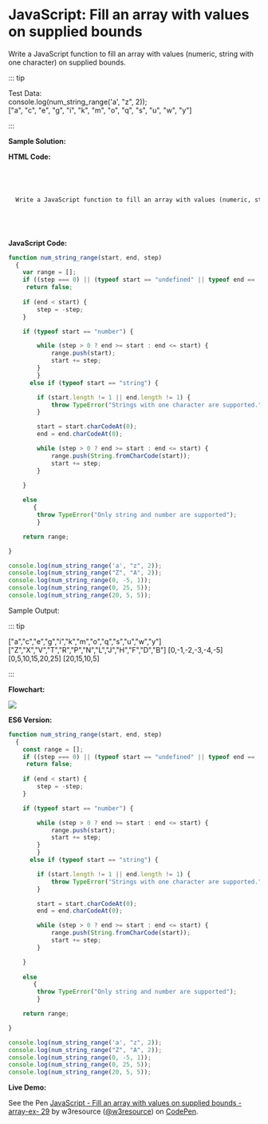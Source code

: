 # JavaScript: Fill an array with values on supplied bounds

Write a JavaScript function to fill an array with values (numeric, string with one character) on supplied bounds.

::: tip

Test Data:  
console.log(num\_string\_range('a', "z", 2));  
\["a", "c", "e", "g", "i", "k", "m", "o", "q", "s", "u", "w", "y"\]

:::

**Sample Solution:**

**HTML Code:**

```html



  
  Write a JavaScript function to fill an array with values (numeric, string with one character) on supplied bounds.






```

**JavaScript Code:**

```javascript
function num_string_range(start, end, step) 
  {
    var range = [];
    if ((step === 0) || (typeof start == "undefined" || typeof end ==    "undefined") || (typeof start != typeof end))
     return false;
  
    if (end < start) {
        step = -step;
    }

    if (typeof start == "number") {

        while (step > 0 ? end >= start : end <= start) {
            range.push(start);
            start += step;
        }
        } 
      else if (typeof start == "string") {

        if (start.length != 1 || end.length != 1) {
            throw TypeError("Strings with one character are supported.");
        }

        start = start.charCodeAt(0);
        end = end.charCodeAt(0);

        while (step > 0 ? end >= start : end <= start) {
            range.push(String.fromCharCode(start));
            start += step;
        }

    }
   
    else
       {
        throw TypeError("Only string and number are supported");
        }

    return range;

}

console.log(num_string_range('a', "z", 2));
console.log(num_string_range("Z", "A", 2));
console.log(num_string_range(0, -5, 1));
console.log(num_string_range(0, 25, 5));
console.log(num_string_range(20, 5, 5));

```

Sample Output:

::: tip

\["a","c","e","g","i","k","m","o","q","s","u","w","y"\]
\["Z","X","V","T","R","P","N","L","J","H","F","D","B"\]
\[0,-1,-2,-3,-4,-5\]
\[0,5,10,15,20,25\]
\[20,15,10,5\]

:::

**Flowchart:**

![](https://www.w3resource.com/w3r_images/javascript-array-exercise-29.png)  

**ES6 Version:**

```javascript
function num_string_range(start, end, step) 
  {
    const range = [];
    if ((step === 0) || (typeof start == "undefined" || typeof end ==    "undefined") || (typeof start != typeof end))
     return false;
  
    if (end < start) {
        step = -step;
    }

    if (typeof start == "number") {

        while (step > 0 ? end >= start : end <= start) {
            range.push(start);
            start += step;
        }
        } 
      else if (typeof start == "string") {

        if (start.length != 1 || end.length != 1) {
            throw TypeError("Strings with one character are supported.");
        }

        start = start.charCodeAt(0);
        end = end.charCodeAt(0);

        while (step > 0 ? end >= start : end <= start) {
            range.push(String.fromCharCode(start));
            start += step;
        }

    }
   
    else
       {
        throw TypeError("Only string and number are supported");
        }

    return range;

}

console.log(num_string_range('a', "z", 2));
console.log(num_string_range("Z", "A", 2));
console.log(num_string_range(0, -5, 1));
console.log(num_string_range(0, 25, 5));
console.log(num_string_range(20, 5, 5));

```

**Live Demo:**

<section class="expand-codepen"><p data-height="380" data-theme-id="dark" data-slug-hash="mBweVd" data-default-tab="js,result" data-user="w3resource" data-embed-version="2" data-pen-title="JavaScript - Fill an array with values on supplied bounds - array-ex- 29" data-editable="true" class="codepen">See the Pen <a href="https://codepen.io/w3resource/pen/mBweVd/">JavaScript - Fill an array with values on supplied bounds - array-ex- 29</a> by w3resource (<a href="https://codepen.io/w3resource">@w3resource</a>) on <a href="https://codepen.io">CodePen</a>.</p><codepen></codepen></section>